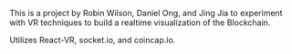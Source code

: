 This is a project by Robin Wilson, Daniel Ong, and Jing Jia to experiment with VR techniques to build a realtime visualization of the Blockchain.

Utilizes React-VR, socket.io, and coincap.io.
